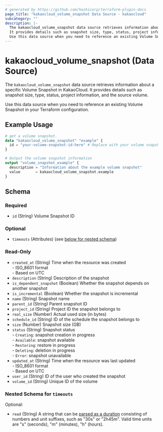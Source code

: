 ```yaml
---
# generated by https://github.com/hashicorp/terraform-plugin-docs
page_title: "kakaocloud_volume_snapshot Data Source - kakaocloud"
subcategory: ""
description: |-
  The kakaocloud_volume_snapshot data source retrieves information about a specific Volume Snapshot in KakaoCloud.
  It provides details such as snapshot size, type, status, project information, and the source volume.
  Use this data source when you need to reference an existing Volume Snapshot in your Terraform configuration.
---
```


# kakaocloud_volume_snapshot (Data Source)

The `kakaocloud_volume_snapshot` data source retrieves information about a specific Volume Snapshot in KakaoCloud.
It provides details such as snapshot size, type, status, project information, and the source volume.

Use this data source when you need to reference an existing Volume Snapshot in your Terraform configuration.

## Example Usage

```terraform
# get a volume snapshot.
data "kakaocloud_volume_snapshot" "example" {
  id = "your-volume-snapshot-id-here" # Replace with your volume snapshot ID
}

# Output the volume snapshot information
output "volume_snapshot_example" {
  description = "Information about the example volume snapshot"
  value       = kakaocloud_volume_snapshot.example
}
```

<!-- schema generated by tfplugindocs -->
## Schema

### Required

- `id` (String) Volume Snapshot ID

### Optional

- `timeouts` (Attributes) (see [below for nested schema](#nestedatt--timeouts))

### Read-Only

- `created_at` (String) Time when the resource was created <br/> - ISO_8601 format <br/> - Based on UTC
- `description` (String) Description of the snapshot
- `is_dependent_snapshot` (Boolean) Whether the snapshot depends on another snapshot
- `is_incremental` (Boolean) Whether the snapshot is incremental
- `name` (String) Snapshot name
- `parent_id` (String) Parent snapshot ID
- `project_id` (String) Project ID the snapshot belongs to
- `real_size` (Number) Actual used size (in bytes)
- `schedule_id` (String) ID of the schedule the snapshot belongs to
- `size` (Number) Snapshot size (GB)
- `status` (String) Snapshot status <br/> - `Creating`: snapshot creation in progress <br/> - `Available`: snapshot available <br/> - `Restoring`: restore in progress <br/> - `Deleting`: deletion in progress <br/> - `Error`: snapshot unavailable
- `updated_at` (String) Time when the resource was last updated <br/> - ISO_8601 format <br/> - Based on UTC
- `user_id` (String) ID of the user who created the snapshot
- `volume_id` (String) Unique ID of the volume

<a id="nestedatt--timeouts"></a>
### Nested Schema for `timeouts`

Optional:

- `read` (String) A string that can be [parsed as a duration](https://pkg.go.dev/time#ParseDuration) consisting of numbers and unit suffixes, such as "30s" or "2h45m". Valid time units are "s" (seconds), "m" (minutes), "h" (hours).

